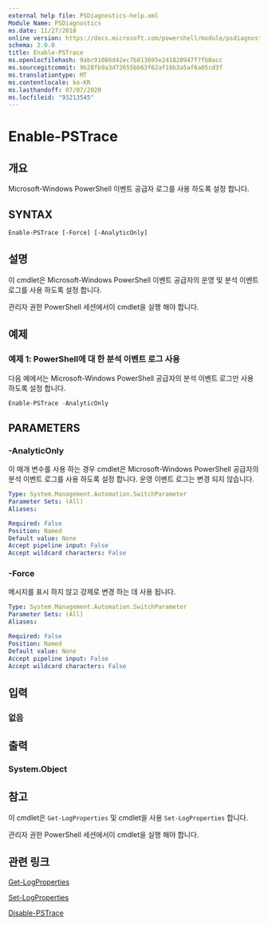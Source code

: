 ```yaml
---
external help file: PSDiagnostics-help.xml
Module Name: PSDiagnostics
ms.date: 11/27/2018
online version: https://docs.microsoft.com/powershell/module/psdiagnostics/enable-pstrace?view=powershell-5.1&WT.mc_id=ps-gethelp
schema: 2.0.0
title: Enable-PSTrace
ms.openlocfilehash: 9abc91086d42ec7b813695e241820947f7fb0acc
ms.sourcegitcommit: 9b28fb9a3d72655bb63f62af18b3a5af6a05cd3f
ms.translationtype: MT
ms.contentlocale: ko-KR
ms.lasthandoff: 07/07/2020
ms.locfileid: "93213545"
---
```

# Enable-PSTrace

## 개요
Microsoft-Windows PowerShell 이벤트 공급자 로그를 사용 하도록 설정 합니다.

## SYNTAX

```
Enable-PSTrace [-Force] [-AnalyticOnly]
```

## 설명

이 cmdlet은 Microsoft-Windows PowerShell 이벤트 공급자의 운영 및 분석 이벤트 로그를 사용 하도록 설정 합니다.

관리자 권한 PowerShell 세션에서이 cmdlet을 실행 해야 합니다.

## 예제

### 예제 1: PowerShell에 대 한 분석 이벤트 로그 사용

다음 예에서는 Microsoft-Windows PowerShell 공급자의 분석 이벤트 로그만 사용 하도록 설정 합니다.

```powershell
Enable-PSTrace -AnalyticOnly
```

## PARAMETERS

### -AnalyticOnly

이 매개 변수를 사용 하는 경우 cmdlet은 Microsoft-Windows PowerShell 공급자의 분석 이벤트 로그를 사용 하도록 설정 합니다. 운영 이벤트 로그는 변경 되지 않습니다.

```yaml
Type: System.Management.Automation.SwitchParameter
Parameter Sets: (All)
Aliases:

Required: False
Position: Named
Default value: None
Accept pipeline input: False
Accept wildcard characters: False
```

### -Force

메시지를 표시 하지 않고 강제로 변경 하는 데 사용 됩니다.

```yaml
Type: System.Management.Automation.SwitchParameter
Parameter Sets: (All)
Aliases:

Required: False
Position: Named
Default value: None
Accept pipeline input: False
Accept wildcard characters: False
```

## 입력

### 없음

## 출력

### System.Object

## 참고

이 cmdlet은 `Get-LogProperties` 및 cmdlet을 사용 `Set-LogProperties` 합니다.

관리자 권한 PowerShell 세션에서이 cmdlet을 실행 해야 합니다.

## 관련 링크

[Get-LogProperties](Get-LogProperties.md)

[Set-LogProperties](Set-LogProperties.md)

[Disable-PSTrace](Disable-PSTrace.md)
